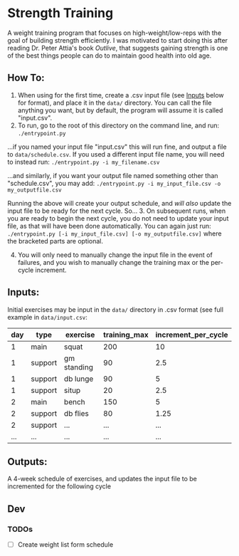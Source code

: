 # Strength Training
A weight training program that focuses on high-weight/low-reps with the goal of building strength efficiently. I was motivated to start doing this after reading Dr. Peter Attia's book _Outlive_, that suggests gaining strength is one of the best things people can do to maintain good health into old age.

## How To:
1. When using for the first time, create a .csv input file (see <a href="#inputs">Inputs</a> below for format), and place it in the `data/` directory.  You can call the file anything you want, but by default, the program will assume it is called "input.csv".
2. To run, go to the root of this directory on the command line, and run:
```./entrypoint.py```

...if you named your input file "input.csv" this will run fine, and output a file to `data/schedule.csv`.  If you used a different input file name, you will need to instead run:
```./entrypoint.py -i my_filename.csv```

...and similarly, if you want your output file named something other than "schedule.csv", you may add:
```./entrypoint.py -i my_input_file.csv -o my_outputfile.csv```

Running the above will create your output schedule, and _will also_ update the input file to be ready for the next cycle. So...
3. On subsequent runs, when you are ready to begin the next cycle, you do not need to update your input file, as that will have been done automatically. You can again just run:
```./entrypoint.py [-i my_input_file.csv] [-o my_outputfile.csv]```
where the bracketed parts are optional.

4. You will only need to manually change the input file in the event of failures, and you wish to manually change the training max or the per-cycle increment.


## Inputs:
Initial exercises may be input in the `data/` directory in .csv format (see full example in `data/input.csv`:

day|type   |exercise   |training_max|increment_per_cycle
---|-------|-----------|------------|-------------------
1  |main   |squat      |200         |10
1  |support|gm standing|90          |2.5
1  |support|db lunge   |90          |5
1  |support|situp      |20          |2.5
2  |main   |bench      |150         |5
2  |support|db flies   |80          |1.25
2  |support|...        |...         |...
...|...    |...        |...         |...


## Outputs:
A 4-week schedule of exercises, and updates the input file to be incremented for the following cycle


## Dev
### TODOs
- [ ] Create weight list form schedule


